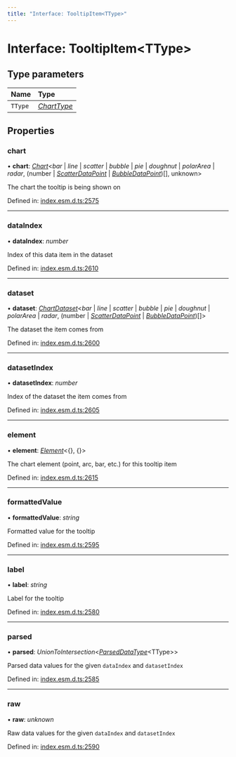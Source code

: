 ```yaml
---
title: "Interface: TooltipItem<TType>"
---
```


# Interface: TooltipItem<TType\>

## Type parameters

Name | Type |
:------ | :------ |
`TType` | [*ChartType*](../README.md#charttype) |

## Properties

### chart

• **chart**: [*Chart*](../classes/chart.md)<*bar* \| *line* \| *scatter* \| *bubble* \| *pie* \| *doughnut* \| *polarArea* \| *radar*, (number \| [*ScatterDataPoint*](scatterdatapoint.md) \| [*BubbleDataPoint*](bubbledatapoint.md))[], unknown\>

The chart the tooltip is being shown on

Defined in: [index.esm.d.ts:2575](https://github.com/chartjs/Chart.js/blob/b319f2cf/types/index.esm.d.ts#L2575)

___

### dataIndex

• **dataIndex**: *number*

Index of this data item in the dataset

Defined in: [index.esm.d.ts:2610](https://github.com/chartjs/Chart.js/blob/b319f2cf/types/index.esm.d.ts#L2610)

___

### dataset

• **dataset**: [*ChartDataset*](../README.md#chartdataset)<*bar* \| *line* \| *scatter* \| *bubble* \| *pie* \| *doughnut* \| *polarArea* \| *radar*, (number \| [*ScatterDataPoint*](scatterdatapoint.md) \| [*BubbleDataPoint*](bubbledatapoint.md))[]\>

The dataset the item comes from

Defined in: [index.esm.d.ts:2600](https://github.com/chartjs/Chart.js/blob/b319f2cf/types/index.esm.d.ts#L2600)

___

### datasetIndex

• **datasetIndex**: *number*

Index of the dataset the item comes from

Defined in: [index.esm.d.ts:2605](https://github.com/chartjs/Chart.js/blob/b319f2cf/types/index.esm.d.ts#L2605)

___

### element

• **element**: [*Element*](../README.md#element)<{}, {}\>

The chart element (point, arc, bar, etc.) for this tooltip item

Defined in: [index.esm.d.ts:2615](https://github.com/chartjs/Chart.js/blob/b319f2cf/types/index.esm.d.ts#L2615)

___

### formattedValue

• **formattedValue**: *string*

Formatted value for the tooltip

Defined in: [index.esm.d.ts:2595](https://github.com/chartjs/Chart.js/blob/b319f2cf/types/index.esm.d.ts#L2595)

___

### label

• **label**: *string*

Label for the tooltip

Defined in: [index.esm.d.ts:2580](https://github.com/chartjs/Chart.js/blob/b319f2cf/types/index.esm.d.ts#L2580)

___

### parsed

• **parsed**: *UnionToIntersection*<[*ParsedDataType*](../README.md#parseddatatype)<TType\>\>

Parsed data values for the given `dataIndex` and `datasetIndex`

Defined in: [index.esm.d.ts:2585](https://github.com/chartjs/Chart.js/blob/b319f2cf/types/index.esm.d.ts#L2585)

___

### raw

• **raw**: *unknown*

Raw data values for the given `dataIndex` and `datasetIndex`

Defined in: [index.esm.d.ts:2590](https://github.com/chartjs/Chart.js/blob/b319f2cf/types/index.esm.d.ts#L2590)
